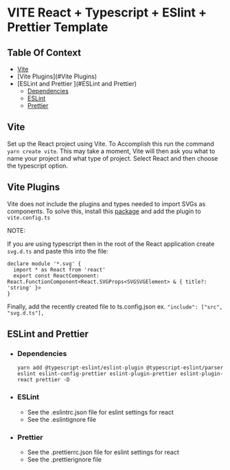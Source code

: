 # VITE React + Typescript + ESlint + Prettier Template

## Table Of Context

* [Vite](#Vite)
* [Vite Plugins](#Vite Plugins)
* [ESLint and Prettier ](#ESLint and Prettier)
  * [Dependencies](#Dependencies)
  * [ESLint](#ESLint)
  * [Prettier](#Prettier)

## Vite

Set up the React project using Vite. To Accomplish this run the command ```yarn create vite```. This may take a moment,
Vite will then ask you what to name your project and what type of project. Select React and then choose the typescript
option.

## Vite Plugins

Vite does not include the plugins and types needed to import SVGs as components. To solve this, install
this [package](https://www.npmjs.com/package/@svgr/rollup) and add the plugin to ```vite.config.ts```

NOTE:

If you are using typescript then in the root of the React application create ```svg.d.ts``` and paste this into the file:
```
declare module '*.svg' {
  import * as React from 'react'
  export const ReactComponent: React.FunctionComponent<React.SVGProps<SVGSVGElement> & { title?: 'string' }>
}
```

Finally, add the recently created file to ts.config.json ex. ```"include": ["src", "svg.d.ts"],```

## ESLint and Prettier

* ### Dependencies

    ```yarn add @typescript-eslint/eslint-plugin @typescript-eslint/parser eslint eslint-config-prettier eslint-plugin-prettier eslint-plugin-react prettier -D```

* ### ESLint
  * See the .eslintrc.json file for eslint settings for react
  * See the .eslintignore file

* ### Prettier
  * See the .prettierrc.json file for eslint settings for react
  * See the .prettierignore file
